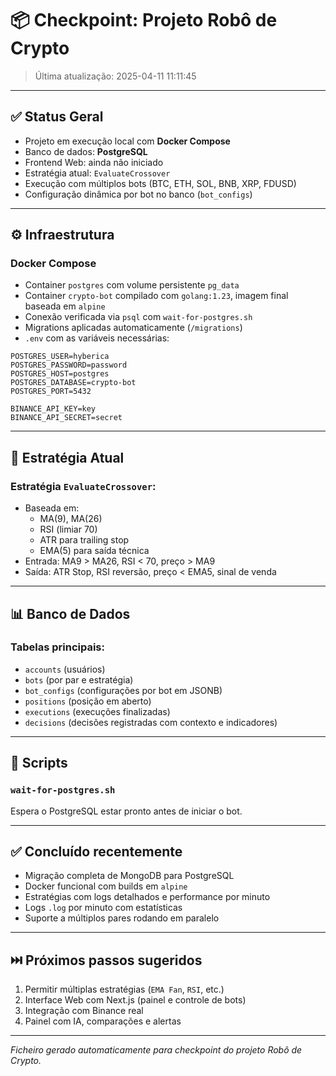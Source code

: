 # 📦 Checkpoint: Projeto Robô de Crypto

> Última atualização: 2025-04-11 11:11:45

---

## ✅ Status Geral

- Projeto em execução local com **Docker Compose**
- Banco de dados: **PostgreSQL**
- Frontend Web: ainda não iniciado
- Estratégia atual: `EvaluateCrossover`
- Execução com múltiplos bots (BTC, ETH, SOL, BNB, XRP, FDUSD)
- Configuração dinâmica por bot no banco (`bot_configs`)

---

## ⚙️ Infraestrutura

### Docker Compose

- Container `postgres` com volume persistente `pg_data`
- Container `crypto-bot` compilado com `golang:1.23`, imagem final baseada em `alpine`
- Conexão verificada via `psql` com `wait-for-postgres.sh`
- Migrations aplicadas automaticamente (`/migrations`)
- `.env` com as variáveis necessárias:

```
POSTGRES_USER=hyberica
POSTGRES_PASSWORD=password
POSTGRES_HOST=postgres
POSTGRES_DATABASE=crypto-bot
POSTGRES_PORT=5432

BINANCE_API_KEY=key
BINANCE_API_SECRET=secret
```

---

## 🧠 Estratégia Atual

### Estratégia `EvaluateCrossover`:

- Baseada em:
  - MA(9), MA(26)
  - RSI (limiar 70)
  - ATR para trailing stop
  - EMA(5) para saída técnica
- Entrada: MA9 > MA26, RSI < 70, preço > MA9
- Saída: ATR Stop, RSI reversão, preço < EMA5, sinal de venda

---

## 📊 Banco de Dados

### Tabelas principais:

- `accounts` (usuários)
- `bots` (por par e estratégia)
- `bot_configs` (configurações por bot em JSONB)
- `positions` (posição em aberto)
- `executions` (execuções finalizadas)
- `decisions` (decisões registradas com contexto e indicadores)

---

## 🔧 Scripts

### `wait-for-postgres.sh`
Espera o PostgreSQL estar pronto antes de iniciar o bot.

---

## ✅ Concluído recentemente

- Migração completa de MongoDB para PostgreSQL
- Docker funcional com builds em `alpine`
- Estratégias com logs detalhados e performance por minuto
- Logs `.log` por minuto com estatísticas
- Suporte a múltiplos pares rodando em paralelo

---

## ⏭️ Próximos passos sugeridos

1. Permitir múltiplas estratégias (`EMA Fan`, `RSI`, etc.)
2. Interface Web com Next.js (painel e controle de bots)
3. Integração com Binance real
4. Painel com IA, comparações e alertas

---

_Ficheiro gerado automaticamente para checkpoint do projeto Robô de Crypto._
